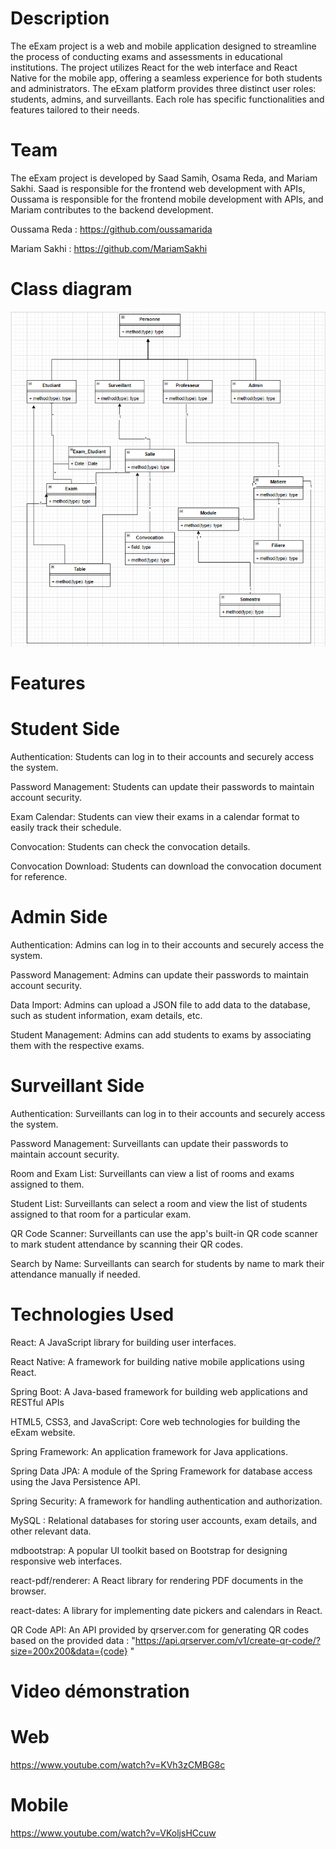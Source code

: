# Description
The eExam project is a web and mobile application designed to streamline the process of conducting exams and assessments in educational institutions. The project utilizes React for the web interface and React Native for the mobile app, offering a seamless experience for both students and administrators.
The eExam platform provides three distinct user roles: students, admins, and surveillants. Each role has specific functionalities and features tailored to their needs.

# Team
The eExam project is developed by Saad Samih, Osama Reda, and Mariam Sakhi. Saad is responsible for the frontend web development with APIs, Oussama is responsible for the frontend mobile development with APIs, and Mariam contributes to the backend development.


Oussama Reda   : https://github.com/oussamarida

Mariam Sakhi : https://github.com/MariamSakhi
   
# Class diagram   

![alt text](./Class.png)
   
# Features
# Student Side
Authentication: Students can log in to their accounts and securely access the system.

Password Management: Students can update their passwords to maintain account security.

Exam Calendar: Students can view their exams in a calendar format to easily track their schedule.

Convocation: Students can check the convocation details.

Convocation Download: Students can download the convocation document for reference.

# Admin Side
Authentication: Admins can log in to their accounts and securely access the system.

Password Management: Admins can update their passwords to maintain account security.

Data Import: Admins can upload a JSON file to add data to the database, such as student information, exam details, etc.

Student Management: Admins can add students to exams by associating them with the respective exams.

# Surveillant Side
Authentication: Surveillants can log in to their accounts and securely access the system.

Password Management: Surveillants can update their passwords to maintain account security.

Room and Exam List: Surveillants can view a list of rooms and exams assigned to them.

Student List: Surveillants can select a room and view the list of students assigned to that room for a particular exam.

QR Code Scanner: Surveillants can use the app's built-in QR code scanner to mark student attendance by scanning their QR codes.

Search by Name: Surveillants can search for students by name to mark their attendance manually if needed.

# Technologies Used
React: A JavaScript library for building user interfaces.

React Native: A framework for building native mobile applications using React.

Spring Boot: A Java-based framework for building web applications and RESTful APIs

HTML5, CSS3, and JavaScript: Core web technologies for building the eExam website.

Spring Framework: An application framework for Java applications.

Spring Data JPA: A module of the Spring Framework for database access using the Java Persistence API.

Spring Security: A framework for handling authentication and authorization.

MySQL : Relational databases for storing user accounts, exam details, and other relevant data.

mdbootstrap: A popular UI toolkit based on Bootstrap for designing responsive web interfaces.

react-pdf/renderer: A React library for rendering PDF documents in the browser.

react-dates: A library for implementing date pickers and calendars in React.

QR Code API: An API provided by qrserver.com for generating QR codes based on the provided data :
"https://api.qrserver.com/v1/create-qr-code/?size=200x200&data={code} "

# Video démonstration

# Web
https://www.youtube.com/watch?v=KVh3zCMBG8c
# Mobile
https://www.youtube.com/watch?v=VKoljsHCcuw
